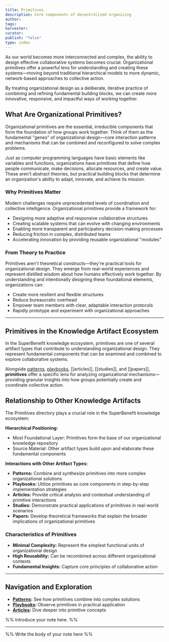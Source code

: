 ```yaml
---
title: Primitives
description: Core components of decentralized organizing
author: 
tags: 
harvester: 
curator: 
publish: "false"
type: index
---
```


As our world becomes more interconnected and complex, the ability to design effective collaborative systems becomes crucial. Organizational primitives offer a powerful lens for understanding and creating these systems—moving beyond traditional hierarchical models to more dynamic, network-based approaches to collective action.

By treating organizational design as a deliberate, iterative practice of combining and refining fundamental building blocks, we can create more innovative, responsive, and impactful ways of working together.

## What Are Organizational Primitives?

Organizational primitives are the essential, irreducible components that form the foundation of how groups work together. Think of them as the fundamental "genes" of organizational design—core interaction patterns and mechanisms that can be combined and reconfigured to solve complex problems.

Just as computer programming languages have basic elements like variables and functions, organizations have primitives that define how people communicate, make decisions, allocate resources, and create value. These aren't abstract theories, but practical building blocks that determine an organization's ability to adapt, innovate, and achieve its mission.

### Why Primitives Matter

Modern challenges require unprecedented levels of coordination and collective intelligence. Organizational primitives provide a framework for:

- Designing more adaptive and responsive collaborative structures
- Creating scalable systems that can evolve with changing environments
- Enabling more transparent and participatory decision-making processes
- Reducing friction in complex, distributed teams
- Accelerating innovation by providing reusable organizational "modules"

### From Theory to Practice

Primitives aren't theoretical constructs—they're practical tools for organizational design. They emerge from real-world experiences and represent distilled wisdom about how humans effectively work together. By understanding and intentionally designing these foundational elements, organizations can:

- Create more resilient and flexible structures
- Reduce bureaucratic overhead
- Empower team members with clear, adaptable interaction protocols
- Rapidly prototype and experiment with organizational approaches

---

## Primitives in the Knowledge Artifact Ecosystem

In the SuperBenefit knowledge ecosystem, primitives are one of several artifact types that contribute to understanding organizational design. They represent fundamental components that can be examined and combined to explore collaborative systems. 

Alongside [patterns](artifacts/patterns/patterns.md), [playbooks](tags/playbooks.md), [[articles]], [[studies]], and [[papers]], **primitives** offer a specific lens for analyzing organizational mechanisms—providing granular insights into how groups potentially create and coordinate collective action.

## Relationship to Other Knowledge Artifacts

The Primitives directory plays a crucial role in the SuperBenefit knowledge ecosystem:

**Hierarchical Positioning:**

- Most Foundational Layer: Primitives form the base of our organizational knowledge repository
- Source Material: Other artifact types build upon and elaborate these fundamental components

**Interactions with Other Artifact Types:**

- **Patterns:** Combine and synthesize primitives into more complex organizational solutions
- **Playbooks:** Utilize primitives as core components in step-by-step implementation strategies
- **Articles:** Provide critical analysis and contextual understanding of primitive interactions
- **Studies:** Demonstrate practical applications of primitives in real-world scenarios
- **Papers:** Develop theoretical frameworks that explain the broader implications of organizational primitives

### Characteristics of Primitives

* **Minimal Complexity:** Represent the simplest functional units of organizational design
* **High Reusability:** Can be recombined across different organizational contexts
* **Fundamental Insights:** Capture core principles of collaborative action

---

## Navigation and Exploration

* **[Patterns](../patterns/patterns.md):** See how primitives combine into complex solutions
* **[Playbooks](../playbooks/playbooks.md):** Observe primitives in practical application
* **[Articles](../articles/articles.md):** Dive deeper into primitive concepts

%% Introduce your note here. %%

---

%% Write the body of your note here %%
